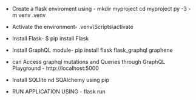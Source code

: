 * Create a flask enviroment using -
 mkdir myproject
cd myproject
py -3 -m venv .venv

* Activate the environment-
  .venv\Scripts\activate
* Install Flask-
  $ pip install Flask
* Install GraphQL module-
pip install flask  flask_graphql graphene

* can Access graphql mutations and Queries through GraphQL Playground - http://localhost:5000 

* Install SQLlite nd SQAlchemy using pip

* RUN APPLICATION USING - flask  run
